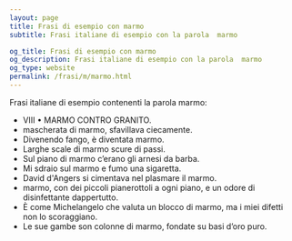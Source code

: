 ```yaml
---
layout: page
title: Frasi di esempio con marmo 
subtitle: Frasi italiane di esempio con la parola  marmo

og_title: Frasi di esempio con marmo 
og_description: Frasi italiane di esempio con la parola  marmo
og_type: website
permalink: /frasi/m/marmo.html
---
```


Frasi italiane di esempio contenenti la parola marmo:


- VIII • MARMO CONTRO GRANITO.
- mascherata di marmo, sfavillava ciecamente.
- Divenendo fango, è diventata marmo.
- Larghe scale di marmo scure di passi.
- Sul piano di marmo c’erano gli arnesi da barba.
- Mi sdraio sul marmo e fumo una sigaretta.
- David d'Angers si cimentava nel plasmare il marmo.
- marmo, con dei piccoli pianerottoli a ogni piano, e un odore di disinfettante dappertutto.
- È come Michelangelo che valuta un blocco di marmo, ma i miei difetti non lo scoraggiano.
- Le sue gambe son colonne di marmo, fondate su basi d’oro puro.
